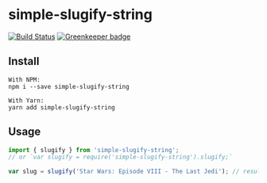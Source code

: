 # simple-slugify-string

[![Build Status](https://travis-ci.org/dvaJi/simple-slugify-string.svg?branch=master)](https://travis-ci.org/dvaJi/simple-slugify-string) [![Greenkeeper badge](https://badges.greenkeeper.io/dvaJi/simple-slugify-string.svg)](https://greenkeeper.io/)

## Install

```
With NPM:
npm i --save simple-slugify-string

With Yarn:
yarn add simple-slugify-string
```

## Usage

```js
import { slugify } from 'simple-slugify-string';
// or `var slugify = require('simple-slugify-string').slugify;`

var slug = slugify('Star Wars: Episode VIII - The Last Jedi'); // result will be 'star_wars_episode_viii_the_last_jedi'
```